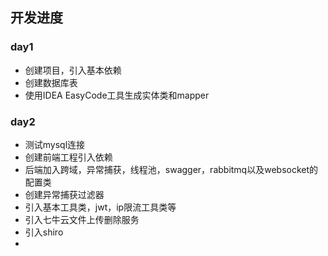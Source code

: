## 开发进度
### day1
* 创建项目，引入基本依赖
* 创建数据库表
* 使用IDEA EasyCode工具生成实体类和mapper

### day2
* 测试mysql连接
* 创建前端工程引入依赖
* 后端加入跨域，异常捕获，线程池，swagger，rabbitmq以及websocket的配置类
* 创建异常捕获过滤器
* 引入基本工具类，jwt，ip限流工具类等
* 引入七牛云文件上传删除服务
* 引入shiro
* 